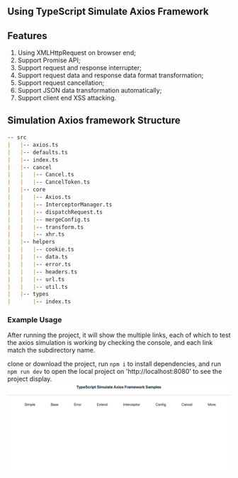 ## Using TypeScript Simulate Axios Framework

## Features
1. Using XMLHttpRequest on browser end;
2. Support Promise API;
3. Support request and response interrupter;
4. Support request data and response data format transformation;
5. Support request cancellation;
6. Support JSON data transformation automatically;
7. Support client end XSS attacking.


## Simulation Axios framework Structure
```markdown
-- src
|   |-- axios.ts
|   |-- defaults.ts
|   |-- index.ts
|   |-- cancel
|   |   |-- Cancel.ts
|   |   |-- CancelToken.ts
|   |-- core
|   |   |-- Axios.ts
|   |   |-- InterceptorManager.ts
|   |   |-- dispatchRequest.ts
|   |   |-- mergeConfig.ts
|   |   |-- transform.ts
|   |   |-- xhr.ts
|   |-- helpers
|   |   |-- cookie.ts
|   |   |-- data.ts
|   |   |-- error.ts
|   |   |-- headers.ts
|   |   |-- url.ts
|   |   |-- util.ts
|   |-- types
|       |-- index.ts

```

### Example Usage

After running the project, it will show the multiple links, each of which to test the axios simulation is working by checking the console, and each link match the subdirectory name. 

clone or download the project, run `npm i` to install dependencies, and run `npm run dev` to open the local project on 'http://localhost:8080' to see the project display.
![avatar](/project-display.png)


